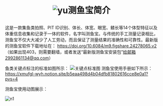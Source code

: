 # <p align="center">![yu](https://github.com/miaomiaoge/CeFish/assets/43084054/81ca9c81-33f9-4c62-af79-b21fe4733ef0)测鱼宝简介 </p>

这是一款集鱼类拍照、PIT ID识别、体长、体宽、眼宽、鳍长等14个体型特征以及体重信息收集和记录于一体的软件，名字叫测鱼宝。与传统的手工测量记录相比，测鱼宝不仅大大减少了人工劳动，而且保证了测量结果的准确性和可靠性。最新版的测鱼宝软件下载地址在：
https://doi.org/10.6084/m9.figshare.24278065.v2  
（如果出现403，则需要翻墙，或者发送“最新版测鱼宝安装包”给邮箱2992861134@qq.com）

鱼类关键点标注的标准如图所示：
![关键点标准图](https://github.com/miaomiaoge/CeFish/assets/43084054/e65d7965-0400-4525-8b31-435e6606b8fa)
测鱼宝使用手册如下所示：
https://xmufgl-wyh.notion.site/b5eaa498d4b04dfb81802616cce8e0a1?pvs=4


测鱼宝使用动图展示：

![n1](https://github.com/miaomiaoge/CeFish/assets/43084054/9389c975-f95a-412a-ae15-99e634e024b4)
